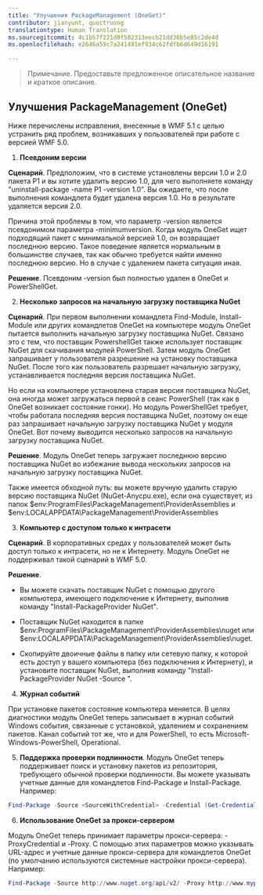 ```yaml
---
title: "Улучшения PackageManagement (OneGet)"
contributor: jianyunt, quoctruong
translationtype: Human Translation
ms.sourcegitcommit: 4c1b57f221d0f502313eecb21dd36b5e85c2de4d
ms.openlocfilehash: e2646a59c7a241491ef934c62fdfb6d649d16191

---
```


>Примечание. Предоставьте предложенное описательное название и краткое описание.

## Улучшения PackageManagement (OneGet) ##
Ниже перечислены исправления, внесенные в WMF 5.1 с целью устранить ряд проблем, возникавших у пользователей при работе с версией WMF 5.0. 

1. **Псевдоним версии**

**Сценарий**. Предположим, что в системе установлены версии 1.0 и 2.0 пакета P1 и вы хотите удалить версию 1.0, для чего выполняете команду "uninstall-package -name P1 -version 1.0". Вы ожидаете, что после выполнения командлета будет удалена версия 1.0. Но в результате удаляется версия 2.0. 
    
Причина этой проблемы в том, что параметр -version является псевдонимом параметра -minimumversion. Когда модуль OneGet ищет подходящий пакет с минимальной версией 1.0, он возвращает последнюю версию. Такое поведение является нормальным в большинстве случаев, так как обычно требуется найти именно последнюю версию. Но в случае с удалением пакета ситуация иная.
    
**Решение**. Псевдоним -version был полностью удален в OneGet и PowerShellGet. 

2. **Несколько запросов на начальную загрузку поставщика NuGet**

**Сценарий**. При первом выполнении командлета Find-Module, Install-Module или других командлетов OneGet на компьютере модуль OneGet пытается выполнить начальную загрузку поставщика NuGet. Связано это с тем, что поставщик PowershellGet также использует поставщик NuGet для скачивания модулей PowerShell. Затем модуль OneGet запрашивает у пользователя разрешение на установку поставщика NuGet. После того как пользователь разрешает начальную загрузку, устанавливается последняя версия поставщика NuGet. 
    
Но если на компьютере установлена старая версия поставщика NuGet, она иногда может загружаться первой в сеанс PowerShell (так как в OneGet возникает состояние гонки). Но модуль PowerShellGet требует, чтобы работала последняя версия поставщика NuGet, поэтому он еще раз запрашивает начальную загрузку поставщика NuGet у модуля OneGet. Вот почему выводится несколько запросов на начальную загрузку поставщика NuGet.

**Решение**. Модуль OneGet теперь загружает последнюю версию поставщика NuGet во избежание вывода нескольких запросов на начальную загрузку поставщика NuGet.

Также имеется обходной путь: вы можете вручную удалить старую версию поставщика NuGet (NuGet-Anycpu.exe), если она существует, из папок $env:ProgramFiles\PackageManagement\ProviderAssemblies и $env:LOCALAPPDATA\PackageManagement\ProviderAssemblies


3. **Компьютер с доступом только к интрасети**

**Сценарий**. В корпоративных средах у пользователей может быть доступ только к интрасети, но не к Интернету. Модуль OneGet не поддерживал такой сценарий в WMF 5.0.

**Решение**.
- Вы можете скачать поставщик NuGet с помощью другого компьютера, имеющего подключение к Интернету, выполнив команду "Install-PackageProvider NuGet".

- Поставщик NuGet находится в папке $env:ProgramFiles\PackageManagement\ProviderAssemblies\nuget или $env:LOCALAPPDATA\PackageManagement\ProviderAssemblies\nuget. 

- Скопируйте двоичные файлы в папку или сетевую папку, к которой есть доступ у вашего компьютера (без подключения к Интернету), и установите поставщик NuGet, выполнив команду "Install-PackageProvider NuGet -Source <Path to folder>".


4. **Журнал событий**

При установке пакетов состояние компьютера меняется. В целях диагностики модуль OneGet теперь записывает в журнал событий Windows события, связанные с установкой, удалением и сохранением пакетов. Канал событий тот же, что и для PowerShell, то есть Microsoft-Windows-PowerShell, Operational.

5. **Поддержка проверки подлинности**. Модуль OneGet теперь поддерживает поиск и установку пакетов из репозитория, требующего обычной проверки подлинности. Вы можете указывать учетные данные для командлетов Find-Package и Install-Package. Например:
``` PowerShell
Find-Package -Source <SourceWithCredential> -Credential (Get-Credential)
```
6. **Использование OneGet за прокси-сервером**

Модуль OneGet теперь принимает параметры прокси-сервера: -ProxyCredential и -Proxy. С помощью этих параметров можно указывать URL-адрес и учетные данные прокси-сервера для командлетов OneGet (по умолчанию используются системные настройки прокси-сервера). Например:
``` PowerShell
Find-Package -Source http://www.nuget.org/api/v2/ -Proxy http://www.myproxyserver.com -ProxyCredential (Get-Credential)
```



<!--HONumber=Jul16_HO1-->



